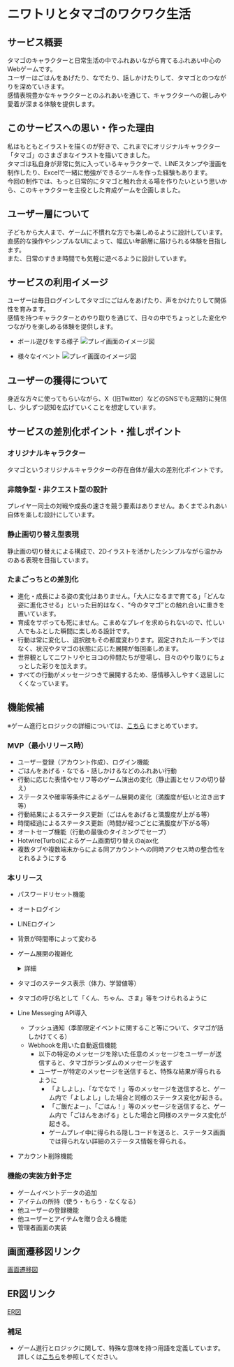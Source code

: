 # ニワトリとタマゴのワクワク生活

## サービス概要
タマゴのキャラクターと日常生活の中でふれあいながら育てるふれあい中心のWebゲームです。  
ユーザーはごはんをあげたり、なでたり、話しかけたりして、タマゴとのつながりを深めていきます。  
感情表現豊かなキャラクターとのふれあいを通じて、キャラクターへの親しみや愛着が深まる体験を提供します。

## このサービスへの思い・作った理由
私はもともとイラストを描くのが好きで、これまでにオリジナルキャラクター「タマゴ」のさまざまなイラストを描いてきました。  
タマゴは私自身が非常に気に入っているキャラクターで、LINEスタンプや漫画を制作したり、Excelで一緒に勉強ができるツールを作った経験もあります。  
今回の制作では、もっと日常的にタマゴと触れ合える場を作りたいという思いから、このキャラクターを主役とした育成ゲームを企画しました。

## ユーザー層について
子どもから大人まで、ゲームに不慣れな方でも楽しめるように設計しています。  
直感的な操作やシンプルなUIによって、幅広い年齢層に届けられる体験を目指します。  
また、日常のすきま時間でも気軽に遊べるように設計しています。

## サービスの利用イメージ
ユーザーは毎日ログインしてタマゴにごはんをあげたり、声をかけたりして関係性を育みます。  
感情を持つキャラクターとのやり取りを通じて、日々の中でちょっとした変化やつながりを楽しめる体験を提供します。
- ボール遊びをする様子
![プレイ画面のイメージ図](https://i.gyazo.com/9a79929dd2b110fba5dba24b097160ae.png)

- 様々なイベント
![プレイ画面のイメージ図](https://i.gyazo.com/5b57117c767b272664fc12297b4fe2e1.png)


## ユーザーの獲得について
身近な方々に使ってもらいながら、X（旧Twitter）などのSNSでも定期的に発信し、少しずつ認知を広げていくことを想定しています。

## サービスの差別化ポイント・推しポイント
### オリジナルキャラクター
タマゴというオリジナルキャラクターの存在自体が最大の差別化ポイントです。  

### 非競争型・非クエスト型の設計
プレイヤー同士の対戦や成長の速さを競う要素はありません。あくまでふれあい自体を楽しむ設計にしています。

### 静止画切り替え型表現
静止画の切り替えによる構成で、2Dイラストを活かしたシンプルながら温かみのある表現を目指しています。

### たまごっちとの差別化
- 進化・成長による姿の変化はありません。「大人になるまで育てる」「どんな姿に進化させる」といった目的はなく、“今のタマゴ”との触れ合いに重きを置いています。
- 育成をサボっても死にません。こまめなプレイを求められないので、忙しい人でもふとした瞬間に楽しめる設計です。
- 行動は常に変化し、選択肢もその都度変わります。固定されたルーチンではなく、状況やタマゴの状態に応じた展開が毎回楽しめます。
- 世界観としてニワトリやヒヨコの仲間たちが登場し、日々のやり取りにちょっとした彩りを加えます。
- すべての行動がメッセージつきで展開するため、感情移入しやすく退屈しにくくなっています。

## 機能候補
※ゲーム進行とロジックの詳細については、[こちら](./game_logic.md) にまとめています。
### MVP（最小リリース時）
- ユーザー登録（アカウント作成）、ログイン機能
- ごはんをあげる・なでる・話しかけるなどのふれあい行動
- 行動に応じた表情やセリフ等のゲーム演出の変化（静止画とセリフの切り替え）
- ステータスや確率等条件によるゲーム展開の変化（満腹度が低いと泣き出す等）
- 行動結果によるステータス更新（ごはんをあげると満腹度が上がる等）
- 時間経過によるステータス更新（時間が経つごとに満腹度が下がる等）
- オートセーブ機能（行動の最後のタイミングでセーブ）
- Hotwire(Turbo)によるゲーム画面切り替えのajax化
- 複数タブや複数端末からによる同アカウントへの同時アクセス時の整合性をとれるようにする

### 本リリース
- パスワードリセット機能
- オートログイン
- LINEログイン
- 背景が時間帯によって変わる
- ゲーム展開の複雑化
  <details>
  <summary>詳細</summary>

    - **体力ステータス追加**
      - 勉強やボール遊び等は、体力ステータスを消費するようになり、消費できない場合はそれらの行動を選択できなくなるように

    - **ゲーム展開において一部のイベントが特殊なゲーム展開を呼び起こすように**
      - 特定の条件を満たすまで同イベントを繰り返すループ型イベントの実装
      - 次に展開するイベントとして特定のイベントを強制的に呼び起こすようなイベントの実装
        - 派生：               同グループのイベント群（イベントセット）における異なるイベントの呼び出し
        - イベントセットコール：異なるグループのイベント群（イベントセット）の呼び出し
      - イベントセットごとに一日のうちの発生回数に上限を設定できるように

    - **ゲーム展開におけるイベント発生/分岐条件として新しいタイプを追加**
      - 時間範囲（夜になると寝る等）
      - 日にち範囲（冬になるとコタツに入るようになる等）
      - 曜日（特定の曜日に特定のテレビ番組を見る等）

    - **上記の展開方法とは異なる固有のゲーム展開を行う特殊なイベントの実装**
      - 特訓イベント（算数の問題を解くイベントや、ボール遊びを行うイベントを連続で呼び出す）

    - **一定時間操作を行わず再アクセス（ページリロード）した際のタイムアウト処理**
      - 以下のように意味合いの異なる2種類のタイムアウトを実装
        - 通常のタイムアウト
          - 長時間おいてから再度ゲームをプレイしたときに、タマゴがまったく同じ状態のままであるという不自然さを排除する意味合いでのタイムアウト
        - ループ型イベント特有のタイムアウト
          - タマゴが勝手に泣き止む、夢中になってた遊びを自然にやめる等といった演出をするためのタイムアウト

    - **演出メッセージのランダム選定**
      - 同一行動結果が得られた場合でも、一部の行動結果では表示される演出メッセージがランダムに選定されるように
        - 占いのテレビ番組を見た際、様々なコメントが得られる。
  </details>

- タマゴのステータス表示（体力、学習値等）
- タマゴの呼び名として「くん、ちゃん、さま」等をつけられるように
- Line Messeging API導入
  - プッシュ通知（季節限定イベントに関すること等について、タマゴが話しかけてくる）
  - Webhookを用いた自動返信機能
    - 以下の特定のメッセージを除いた任意のメッセージをユーザーが送信すると、タマゴがランダムのメッセージを返す
    - ユーザーが特定のメッセージを送信すると、特殊な結果が得られるように
      - 「よしよし」、「なでなで！」等のメッセージを送信すると、ゲーム内で「よしよし」した場合と同様のステータス変化が起きる。
      - 「ご飯だよー」、「ごはん！」等のメッセージを送信すると、ゲーム内で「ごはんをあげる」とした場合と同様のステータス変化が起きる。
      - ゲームプレイ中に得られる隠しコードを送ると、ステータス画面では得られない詳細のステータス情報を得られる。
- アカウント削除機能

### 機能の実装方針予定
- ゲームイベントデータの追加
- アイテムの所持（使う・もらう・なくなる）
- 他ユーザーの登録機能
- 他ユーザーとアイテムを贈り合える機能
- 管理者画面の実装

## 画面遷移図リンク
[画面遷移図](https://www.figma.com/design/j33zpMCRp4KbB9VmqsrF9b/%E7%84%A1%E9%A1%8C?node-id=0-1&p=f&t=wYsR6KBsPAJCdJr3-0)

## ER図リンク
[ER図](https://drive.google.com/file/d/1I5AovyKQ4KPsyWEap5AUllmAagCTPRBm/view?usp=sharing)

### 補足
- ゲーム進行とロジックに関して、特殊な意味を持つ用語を定義しています。詳しくは[こちら](./game_logic.md)を参照してください。
